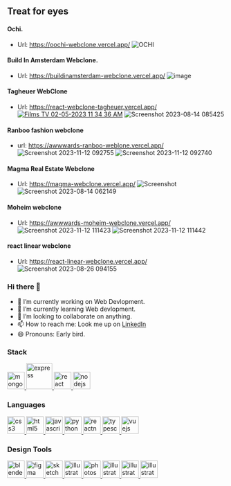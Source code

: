 
## Treat for eyes 



#### Ochi.
- Url: https://oochi-webclone.vercel.app/
![OCHI ](https://github.com/devwithzain/ochi-website-clone/assets/131141179/d47be37b-efa0-45f0-bb18-1c5aed00191b)

#### Build In Amsterdam Webclone.
- Url: https://buildinamsterdam-webclone.vercel.app/
![image](https://github.com/user-attachments/assets/c5271f74-d9b2-4a89-8efd-a19bfa10cb8f)

#### Tagheuer WebClone
- Url: https://react-webclone-tagheuer.vercel.app/
[![Films   TV 02-05-2023 11 34 36 AM](https://user-images.githubusercontent.com/72511459/235591091-c70f51ed-c65a-40be-82bf-e0878adbfb77.png)](https://react-webclone-tagheuer.vercel.app/)
![Screenshot 2023-08-14 085425](https://github.com/zenn99-arch/zenn99-arch/assets/72511459/107f3b00-6084-41ee-9b73-e7f0ba2ecef2)

#### Ranboo fashion webclone
- url: https://awwwards-ranboo-weblone.vercel.app/
![Screenshot 2023-11-12 092755](https://github.com/zenn99-arch/awwwards-ranboo-weblone/assets/72511459/459bab03-2bde-4ebd-bb69-97ac37104ff3)
![Screenshot 2023-11-12 092740](https://github.com/zenn99-arch/awwwards-ranboo-weblone/assets/72511459/af0039e6-af9d-4937-a242-27d84bf70a16)

#### Magma Real Estate Webclone
- Url: https://magma-webclone.vercel.app/
![Screenshot ](https://github.com/zenn99-arch/zenn99-arch/assets/72511459/73aefe7d-0a19-4761-84a3-7507cd9705b7)
![Screenshot 2023-08-14 062149](https://github.com/zenn99-arch/zenn99-arch/assets/72511459/59f1fcac-b8ab-4c8e-8765-b5d85fed4b29)

#### Moheim webclone
- Url: https://awwwards-moheim-webclone.vercel.app/
![Screenshot 2023-11-12 111423](https://github.com/zenn99-arch/awwwards-moheim-webclone/assets/72511459/8e8a5d46-8421-443e-bd24-e7f74ac5edc0)
![Screenshot 2023-11-12 111442](https://github.com/zenn99-arch/awwwards-moheim-webclone/assets/72511459/2255d472-8574-4841-9a8a-ba7e5d65a4ae)

#### react linear webclone
- Url: https://react-linear-webclone.vercel.app/
![Screenshot 2023-08-26 094155](https://github.com/zenn99-arch/zenn99-arch/assets/72511459/a38dc5cc-1fa4-4188-b3da-dec1ae658d45)


### Hi there 👋

- 🔭 I’m currently working on Web Devlopment.
- 🌱 I’m currently learning Web devlopment.
- 👯 I’m looking to collaborate on anything.
- 📫 How to reach me: Look me up on <a href='https://www.linkedin.com/in/bimal-ray-abb5b0175'>LinkedIn</a>
- 😄 Pronouns: Early bird.

<h3 align="left">Stack</h3>
<p align="left"> <a href="https://www.mongodb.com/" target="_blank" rel="noreferrer"> <img src="https://cdn.worldvectorlogo.com/logos/mongodb-icon-1.svg" alt="mongodb" width="40" height="40"/> </a><a href="https://expressjs.com" target="_blank" rel="noreferrer"> <img src="https://cdn.worldvectorlogo.com/logos/express-109.svg" alt="express" width="60" height="60"/> </a> <a href="https://reactjs.org/" target="_blank" rel="noreferrer"> <img src="https://cdn.worldvectorlogo.com/logos/react-2.svg" alt="react" width="40" height="40"/> </a><a href="https://nodejs.org" target="_blank" rel="noreferrer"> <img src="https://cdn.worldvectorlogo.com/logos/nodejs-2.svg" alt="nodejs" width="40" height="40"/> </a> </a></p>
<h3 align="left">Languages</h3>
<p align="left"><a href="https://www.w3schools.com/css/" target="_blank" rel="noreferrer"> <img src="https://cdn.worldvectorlogo.com/logos/css-3.svg" alt="css3" width="40" height="40"/> </a> <a href="https://www.w3.org/html/" target="_blank" rel="noreferrer"> <img src="https://cdn.worldvectorlogo.com/logos/html-1.svg" alt="html5" width="40" height="40"/> </a> <a href="https://developer.mozilla.org/en-US/docs/Web/JavaScript" target="_blank" rel="noreferrer"> <img src="https://cdn.worldvectorlogo.com/logos/logo-javascript.svg" alt="javascript" width="40" height="40"/> </a> <a href="https://www.python.org" target="_blank" rel="noreferrer"> <img src="https://cdn.worldvectorlogo.com/logos/python-5.svg" alt="python" width="40" height="40"/> </a><a href="https://reactnative.dev/" target="_blank" rel="noreferrer"> <img src="https://reactnative.dev/img/header_logo.svg" alt="reactnative" width="40" height="40"/> </a> <a href="https://www.typescriptlang.org/" target="_blank" rel="noreferrer"> <img src="https://cdn.worldvectorlogo.com/logos/typescript.svg" alt="typescript" width="40" height="40"/> </a> <a href="https://vuejs.org/" target="_blank" rel="noreferrer"> <img src="https://cdn.worldvectorlogo.com/logos/vue-js-1.svg" alt="vuejs" width="40" height="40"/> </a> </p>

<h3 align="left">Design Tools</h3>
<p align="left"> <a href="https://www.blender.org/" target="_blank" rel="noreferrer"> <img src="https://download.blender.org/branding/community/blender_community_badge_white.svg" alt="blender" width="40" height="40"/> </a> <a href="https://www.figma.com/" target="_blank" rel="noreferrer"> <img src="https://www.vectorlogo.zone/logos/figma/figma-icon.svg" alt="figma" width="40" height="40"/> </a><a href="https://www.sketch.com/" target="_blank" rel="noreferrer"> <img src="https://www.vectorlogo.zone/logos/sketchapp/sketchapp-icon.svg" alt="sketch" width="40" height="40"/> </a><a href="https://www.adobe.com/in/products/illustrator.html" target="_blank" rel="noreferrer"> <img src="https://cdn.worldvectorlogo.com/logos/adobe-illustrator-cc-icon.svg" alt="illustrator" width="40" height="40"/> </a> <a href="https://www.photoshop.com/en" target="_blank" rel="noreferrer"> <img src="https://cdn.worldvectorlogo.com/logos/adobe-photoshop-2.svg" alt="photoshop" width="40" height="40"/> </a> <a href="https://www.adobe.com/in/products/illustrator.html" target="_blank" rel="noreferrer"> <img src="https://cdn.worldvectorlogo.com/logos/premiere-pro-cc.svg" alt="illustrator" width="40" height="40"/> </a><a href="https://www.adobe.com/in/products/illustrator.html" target="_blank" rel="noreferrer"> <img src="https://cdn.worldvectorlogo.com/logos/after-effects-1.svg" alt="illustrator" width="40" height="40"/> </a><a href="https://www.adobe.com/in/products/illustrator.html" target="_blank" rel="noreferrer"> <img src="https://cdn.worldvectorlogo.com/logos/adobe-xd-2.svg" alt="illustrator" width="40" height="40"/> </a>   </p>
